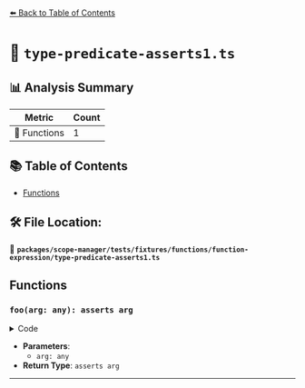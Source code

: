 [⬅️ Back to Table of Contents](../../../../../../index.md)

# 📄 `type-predicate-asserts1.ts`

## 📊 Analysis Summary

| Metric | Count |
|--------|-------|
| 🔧 Functions | 1 |

## 📚 Table of Contents

- [Functions](#functions)

## 🛠️ File Location:
📂 **`packages/scope-manager/tests/fixtures/functions/function-expression/type-predicate-asserts1.ts`**

## Functions

### `foo(arg: any): asserts arg`

<details><summary>Code</summary>

```ts
function (arg: any): asserts arg {}
```
</details>

- **Parameters**:
  - `arg: any`
- **Return Type**: `asserts arg`

---
